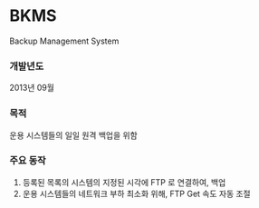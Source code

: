 # BKMS
Backup Management System

### 개발년도
2013년 09월

### 목적
운용 시스템들의 일일 원격 백업을 위함 

### 주요 동작
1. 등록된 목록의 시스템의 지정된 시각에 FTP 로 연결하여, 백업   
2. 운용 시스템들의 네트워크 부하 최소화 위해, FTP Get 속도 자동 조절

